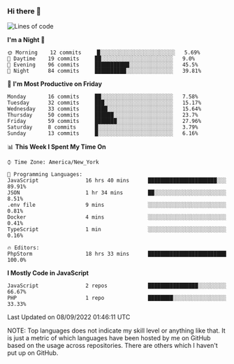 ### Hi there 👋

<!--
**LynxJinxxy/LynxJinxxy** is a ✨ _special_ ✨ repository because its `README.md` (this file) appears on your GitHub profile.

Here are some ideas to get you started:

- 🔭 I’m currently working on ...
- 🌱 I’m currently learning ...
- 👯 I’m looking to collaborate on ...
- 🤔 I’m looking for help with ...
- 💬 Ask me about ...
- 📫 How to reach me: ...
- 😄 Pronouns: ...
- ⚡ Fun fact: ...
-->

<!--START_SECTION:waka-->
![Lines of code](https://img.shields.io/badge/From%20Hello%20World%20I%27ve%20Written-22%20Thousand%20lines%20of%20code-blue)

**I'm a Night 🦉** 

```text
🌞 Morning    12 commits     █░░░░░░░░░░░░░░░░░░░░░░░░   5.69% 
🌆 Daytime    19 commits     ██░░░░░░░░░░░░░░░░░░░░░░░   9.0% 
🌃 Evening    96 commits     ███████████░░░░░░░░░░░░░░   45.5% 
🌙 Night      84 commits     ██████████░░░░░░░░░░░░░░░   39.81%

```
📅 **I'm Most Productive on Friday** 

```text
Monday       16 commits     ██░░░░░░░░░░░░░░░░░░░░░░░   7.58% 
Tuesday      32 commits     ███░░░░░░░░░░░░░░░░░░░░░░   15.17% 
Wednesday    33 commits     ████░░░░░░░░░░░░░░░░░░░░░   15.64% 
Thursday     50 commits     ██████░░░░░░░░░░░░░░░░░░░   23.7% 
Friday       59 commits     ███████░░░░░░░░░░░░░░░░░░   27.96% 
Saturday     8 commits      █░░░░░░░░░░░░░░░░░░░░░░░░   3.79% 
Sunday       13 commits     █░░░░░░░░░░░░░░░░░░░░░░░░   6.16%

```


📊 **This Week I Spent My Time On** 

```text
⌚︎ Time Zone: America/New_York

💬 Programming Languages: 
JavaScript               16 hrs 40 mins      ██████████████████████░░░   89.91% 
JSON                     1 hr 34 mins        ██░░░░░░░░░░░░░░░░░░░░░░░   8.51% 
.env file                9 mins              ░░░░░░░░░░░░░░░░░░░░░░░░░   0.81% 
Docker                   4 mins              ░░░░░░░░░░░░░░░░░░░░░░░░░   0.41% 
TypeScript               1 min               ░░░░░░░░░░░░░░░░░░░░░░░░░   0.16%

🔥 Editors: 
PhpStorm                 18 hrs 33 mins      █████████████████████████   100.0%

```

**I Mostly Code in JavaScript** 

```text
JavaScript               2 repos             ████████████████░░░░░░░░░   66.67% 
PHP                      1 repo              ████████░░░░░░░░░░░░░░░░░   33.33%

```



 Last Updated on 08/09/2022 01:46:11 UTC
<!--END_SECTION:waka-->
NOTE: Top languages does not indicate my skill level or anything like that. It is just a metric of which languages have been hosted by me on GitHub based on the usage across repositories. There are others which I haven't put up on GitHub.
